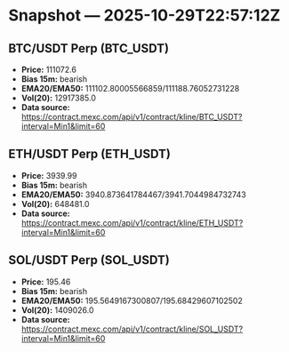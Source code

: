 # Snapshot — 2025-10-29T22:57:12Z

## BTC/USDT Perp (BTC_USDT)
- **Price:** 111072.6
- **Bias 15m:** bearish
- **EMA20/EMA50:** 111102.80005566859/111188.76052731228
- **Vol(20):** 12917385.0
- **Data source:** https://contract.mexc.com/api/v1/contract/kline/BTC_USDT?interval=Min1&limit=60

## ETH/USDT Perp (ETH_USDT)
- **Price:** 3939.99
- **Bias 15m:** bearish
- **EMA20/EMA50:** 3940.873641784467/3941.7044984732743
- **Vol(20):** 648481.0
- **Data source:** https://contract.mexc.com/api/v1/contract/kline/ETH_USDT?interval=Min1&limit=60

## SOL/USDT Perp (SOL_USDT)
- **Price:** 195.46
- **Bias 15m:** bearish
- **EMA20/EMA50:** 195.5649167300807/195.68429607102502
- **Vol(20):** 1409026.0
- **Data source:** https://contract.mexc.com/api/v1/contract/kline/SOL_USDT?interval=Min1&limit=60
